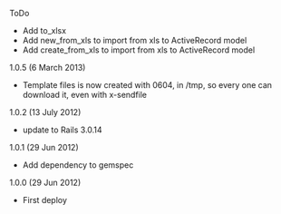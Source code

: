 ToDo
- Add to_xlsx
- Add new_from_xls to import from xls to ActiveRecord model
- Add create_from_xls to import from xls to ActiveRecord model

1.0.5 (6 March 2013)
- Template files is now created with 0604, in /tmp, so every one can download it, even with x-sendfile

1.0.2 (13 July 2012)
- update to Rails 3.0.14

1.0.1 (29 Jun 2012)
- Add dependency to gemspec

1.0.0 (29 Jun 2012)
- First deploy